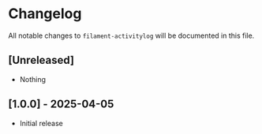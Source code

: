 # Changelog

All notable changes to `filament-activitylog` will be documented in this file.

## [Unreleased]

- Nothing

## [1.0.0] - 2025-04-05

- Initial release
